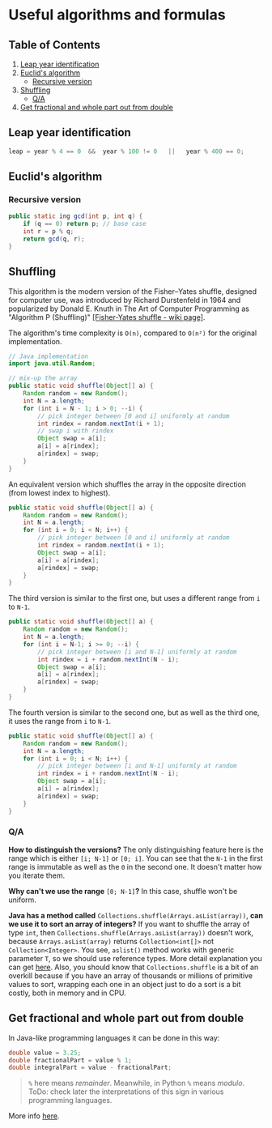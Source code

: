 # Useful algorithms and formulas

## Table of Contents

1. [Leap year identification](#Leap-year-identification)
2. [Euclid's algorithm](#Euclids-algorithm)
   - [Recursive version](#Recursive-version)
3. [Shuffling](#Shuffling)
   - [Q/A](#QA)
4. [Get fractional and whole part out from double](#Get-fractional-and-whole-part-out-from-double)

## Leap year identification

```C
leap = year % 4 == 0  &&  year % 100 != 0   ||   year % 400 == 0; 
```

## Euclid's algorithm

### Recursive version

```Java
public static ing gcd(int p, int q) {
	if (q == 0) return p; // base case
	int r = p % q;
	return gcd(q, r);
}
```

## Shuffling

This algorithm is the modern version of the Fisher–Yates shuffle, designed for computer use, was introduced by Richard Durstenfeld in 1964 and popularized by Donald E. Knuth in The Art of Computer Programming as "Algorithm P (Shuffling)" [[Fisher-Yates shuffle - wiki page]](https://www.wikiwand.com/en/Fisher%E2%80%93Yates_shuffle).

The algorithm's time complexity is `O(n)`, compared to `O(n²)` for the original implementation.

```java
// Java implementation
import java.util.Random;

// mix-up the array
public static void shuffle(Object[] a) {
    Random random = new Random();
    int N = a.length;
    for (int i = N - 1; i > 0; --i) {
        // pick integer between [0 and i] uniformly at random
        int rindex = random.nextInt(i + 1);
        // swap i with rindex
        Object swap = a[i];
        a[i] = a[rindex];
        a[rindex] = swap;
    }
}
```

An equivalent version which shuffles the array in the opposite direction (from lowest index to highest).

```Java
public static void shuffle(Object[] a) {
    Random random = new Random();
    int N = a.length;
    for (int i = 0; i < N; i++) {
        // pick integer between [0 and i] uniformly at random
        int rindex = random.nextInt(i + 1);
        Object swap = a[i];
        a[i] = a[rindex];
        a[rindex] = swap;
    }
}
```

The third version is similar to the first one, but uses a different range from `i` to `N-1`.

```Java
public static void shuffle(Object[] a) {
    Random random = new Random();
    int N = a.length;
    for (int i = N-1; i >= 0; --i) {
        // pick integer between [i and N-1] uniformly at random
        int rindex = i + random.nextInt(N - i);
        Object swap = a[i];
        a[i] = a[rindex];
        a[rindex] = swap;
    }
}
```

The fourth version is similar to the second one, but as well as the third one, it uses the range from `i` to `N-1`.

```java
public static void shuffle(Object[] a) {
    Random random = new Random();
    int N = a.length;
    for (int i = 0; i < N; i++) {
        // pick integer between [i and N-1] uniformly at random
        int rindex = i + random.nextInt(N - i);
        Object swap = a[i];
        a[i] = a[rindex];
        a[rindex] = swap;
    }
}
```

### Q/A

**How to distinguish the versions?** The only distinguishing feature here is the range which is either `[i; N-1]` or `[0; i]`. You can see that the `N-1` in the first range is immutable as well as the `0` in the second one. It doesn't matter how you iterate them.

**Why can't we use the range** `[0; N-1]`**?** In this case, shuffle won't be uniform.

**Java has a method called** `Collections.shuffle(Arrays.asList(array))`, **can we use it to sort an array of integers?** If you want to shuffle the array of type `int`, then `Collections.shuffle(Arrays.asList(array))` doesn't work, because `Arrays.asList(array)` returns `Collection<int[]>` not `Collection<Integer>`. You see, `aslist()` method works with generic parameter `T`, so we should use reference types. More detail explanation you can get [here](https://stackoverflow.com/questions/3981420/why-does-collections-shuffle-fail-for-my-array#answer-3981494). Also, you should know that `Collections.shuffle` is a bit of an overkill because if you have an array of thousands or millions of primitive values to sort, wrapping each one in an object just to do a sort is a bit costly, both in memory and in CPU.

## Get fractional and whole part out from double

In Java-like programming languages it can be done in this way:

```Java
double value = 3.25;
double fractionalPart = value % 1;
double integralPart = value - fractionalPart;
```

> `%` here means *remainder*. Meanwhile, in Python `%` means *modulo*. ToDo: check later the interpretations of this sign in various programming languages.

More info [here](https://stackoverflow.com/questions/343584/how-do-i-get-whole-and-fractional-parts-from-double-in-jsp-java).

